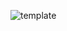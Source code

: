 ![template](https://raw.githubusercontent.com/ShriIraCatalog/resources-two/refs/heads/master/2025/04/20/20250420210311.png)
